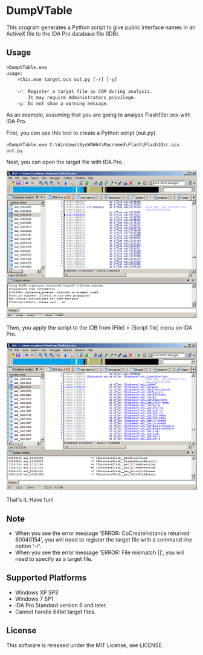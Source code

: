 DumpVTable
==========

This program generates a Python script to give public interface names in an ActiveX file to the IDA Pro database file (IDB).

Usage
-----------------
    >DumpVTable.exe
    usage:
        >this.exe target.ocx out.py [-r] [-y]

        -r: Register a target file as COM during analysis.
            It may require Administrators privilege.
        -y: Do not show a warning message.

As an example, assuming that you are going to analyze Flash10zr.ocx with IDA Pro.

First, you can use this tool to create a Python script (out.py).

    >DumpVTable.exe C:\Windows\SysWOW64\Macromed\Flash\Flash10zr.ocx out.py

Next, you can open the target file with IDA Pro.

![Before](/img/before.png)

Then, you apply the script to the IDB from [File] > [Script file] menu on IDA Pro.

![After](/img/after.png)

That's it. Have fun!


Note
-----------------
- When you see the error message 'ERROR: CoCreateInstance returned 80040154', you will need to register the target file with a command line option '-r'.
- When you see the error message 'ERROR: File mismatch [<path>]', you will need to specify <path> as a target file.


Supported Platforms
-----------------
- Windows XP SP3
- Windows 7 SP1
- IDA Pro Standard version 6 and later.
- Cannot handle 64bit target files.

License
-----------------
This software is released under the MIT License, see LICENSE.
